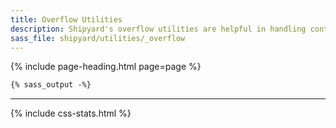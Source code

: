 ```yaml
---
title: Overflow Utilities
description: Shipyard's overflow utilities are helpful in handling content that overflows the container.
sass_file: shipyard/utilities/_overflow
---
```


{% include page-heading.html page=page %}

```css
{% sass_output -%}
```

---

{% include css-stats.html %}
